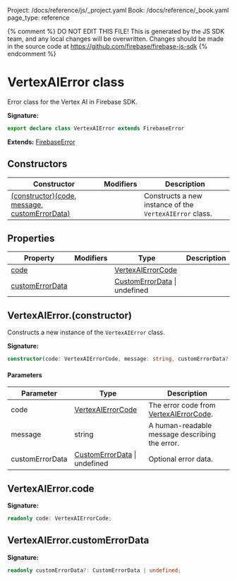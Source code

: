 Project: /docs/reference/js/_project.yaml
Book: /docs/reference/_book.yaml
page_type: reference

{% comment %}
DO NOT EDIT THIS FILE!
This is generated by the JS SDK team, and any local changes will be
overwritten. Changes should be made in the source code at
https://github.com/firebase/firebase-js-sdk
{% endcomment %}

# VertexAIError class
Error class for the Vertex AI in Firebase SDK.

<b>Signature:</b>

```typescript
export declare class VertexAIError extends FirebaseError 
```
<b>Extends:</b> [FirebaseError](./util.firebaseerror.md#firebaseerror_class)

## Constructors

|  Constructor | Modifiers | Description |
|  --- | --- | --- |
|  [(constructor)(code, message, customErrorData)](./vertexai.vertexaierror.md#vertexaierrorconstructor) |  | Constructs a new instance of the <code>VertexAIError</code> class. |

## Properties

|  Property | Modifiers | Type | Description |
|  --- | --- | --- | --- |
|  [code](./vertexai.vertexaierror.md#vertexaierrorcode) |  | [VertexAIErrorCode](./vertexai.md#vertexaierrorcode) |  |
|  [customErrorData](./vertexai.vertexaierror.md#vertexaierrorcustomerrordata) |  | [CustomErrorData](./vertexai.customerrordata.md#customerrordata_interface) \| undefined |  |

## VertexAIError.(constructor)

Constructs a new instance of the `VertexAIError` class.

<b>Signature:</b>

```typescript
constructor(code: VertexAIErrorCode, message: string, customErrorData?: CustomErrorData | undefined);
```

#### Parameters

|  Parameter | Type | Description |
|  --- | --- | --- |
|  code | [VertexAIErrorCode](./vertexai.md#vertexaierrorcode) | The error code from [VertexAIErrorCode](./vertexai.md#vertexaierrorcode)<!-- -->. |
|  message | string | A human-readable message describing the error. |
|  customErrorData | [CustomErrorData](./vertexai.customerrordata.md#customerrordata_interface) \| undefined | Optional error data. |

## VertexAIError.code

<b>Signature:</b>

```typescript
readonly code: VertexAIErrorCode;
```

## VertexAIError.customErrorData

<b>Signature:</b>

```typescript
readonly customErrorData?: CustomErrorData | undefined;
```
